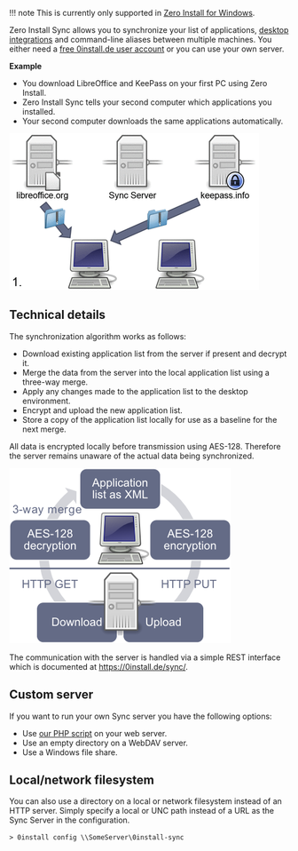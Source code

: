 !!! note
    This is currently only supported in [Zero Install for Windows](windows.md).

Zero Install Sync allows you to synchronize your list of applications, [desktop integrations](../basics/windows.md) and command-line aliases between multiple machines. You either need a [free 0install.de user account](https://0install.de/sync/register) or you can use your own server.

<strong>Example</strong>

- You download LibreOffice and KeePass on your first PC using Zero Install.
- Zero Install Sync tells your second computer which applications you installed.
- Your second computer downloads the same applications automatically.

![](../img/diagrams/sync-animation.gif)

## Technical details

The synchronization algorithm works as follows:

- Download existing application list from the server if present and decrypt it.
- Merge the data from the server into the local application list using a three-way merge.
- Apply any changes made to the application list to the desktop environment.
- Encrypt and upload the new application list.
- Store a copy of the application list locally for use as a baseline for the next merge.

All data is encrypted locally before transmission using AES-128. Therefore the server remains unaware of the actual data being synchronized.

![](../img/diagrams/sync-details.png)

The communication with the server is handled via a simple REST interface which is documented at <https://0install.de/sync/>.

## Custom server

If you want to run your own Sync server you have the following options:

- Use [our PHP script](https://0install.de/sync/template.zip) on your web server.
- Use an empty directory on a WebDAV server.
- Use a Windows file share.

## Local/network filesystem

You can also use a directory on a local or network filesystem instead of an HTTP server. Simply specify a local or UNC path instead of a URL as the Sync Server in the configuration.

```shell
> 0install config \\SomeServer\0install-sync
```
